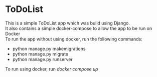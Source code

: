 # ToDoList
This is a simple ToDoList app which was build using Django.<br>
It also contains a simple docker-compose to allow the app to be run on Docker<br>
To run the app without using docker, run the following commands:
<ul>
<li>python manage.py makemigrations</li>
<li>python manage.py migrate</li>
<li>python manage.py runserver</li>
</ul>

To run using docker, run _docker compose up_